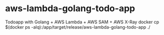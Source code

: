# aws-lambda-golang-todo-app
Todoapp with Golang + AWS Lambda + AWS SAM + AWS X-Ray
docker cp $(docker ps -alq):/app/target/release/aws-lambda-golang-todo-app ./